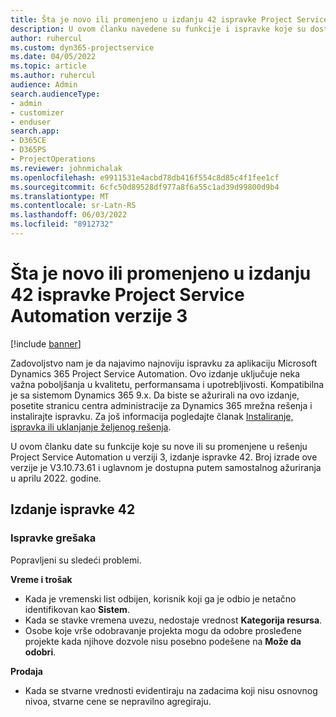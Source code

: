 ```yaml
---
title: Šta je novo ili promenjeno u izdanju 42 ispravke Project Service Automation verzije 3
description: U ovom članku navedene su funkcije i ispravke koje su dostupne u izdanju 42 ispravke usluge Microsoft Dynamics 365 Project Service Automation verzije 3.
author: ruhercul
ms.custom: dyn365-projectservice
ms.date: 04/05/2022
ms.topic: article
ms.author: ruhercul
audience: Admin
search.audienceType:
- admin
- customizer
- enduser
search.app:
- D365CE
- D365PS
- ProjectOperations
ms.reviewer: johnmichalak
ms.openlocfilehash: e9911531e4acbd78db416f554c8d85c4f1fee1cf
ms.sourcegitcommit: 6cfc50d89528df977a8f6a55c1ad39d99800d9b4
ms.translationtype: MT
ms.contentlocale: sr-Latn-RS
ms.lasthandoff: 06/03/2022
ms.locfileid: "8912732"
---
```

# <a name="whats-new-or-changed-in-project-service-automation-update-release-42-v3"></a>Šta je novo ili promenjeno u izdanju 42 ispravke Project Service Automation verzije 3

[!include [banner](../includes/psa-now-project-operations.md)]

Zadovoljstvo nam je da najavimo najnoviju ispravku za aplikaciju Microsoft Dynamics 365 Project Service Automation. Ovo izdanje uključuje neka važna poboljšanja u kvalitetu, performansama i upotrebljivosti. Kompatibilna je sa sistemom Dynamics 365 9.x. Da biste se ažurirali na ovo izdanje, posetite stranicu centra administracije za Dynamics 365 mrežna rešenja i instalirajte ispravku. Za još informacija pogledajte članak [Instaliranje, ispravka ili uklanjanje željenog rešenja](/power-platform/admin/install-remove-preferred-solution).

U ovom članku date su funkcije koje su nove ili su promenjene u rešenju Project Service Automation u verziji 3, izdanje ispravke 42. Broj izrade ove verzije je V3.10.73.61 i uglavnom je dostupna putem samostalnog ažuriranja u aprilu 2022. godine.

## <a name="update-release-42"></a>Izdanje ispravke 42

### <a name="bug-fixes"></a>Ispravke grešaka

Popravljeni su sledeći problemi.

**Vreme i trošak**

- Kada je vremenski list odbijen, korisnik koji ga je odbio je netačno identifikovan kao **Sistem**.
- Kada se stavke vremena uvezu, nedostaje vrednost **Kategorija resursa**.
- Osobe koje vrše odobravanje projekta mogu da odobre prosleđene projekte kada njihove dozvole nisu posebno podešene na **Može da odobri**.

**Prodaja**

- Kada se stvarne vrednosti evidentiraju na zadacima koji nisu osnovnog nivoa, stvarne cene se nepravilno agregiraju.
